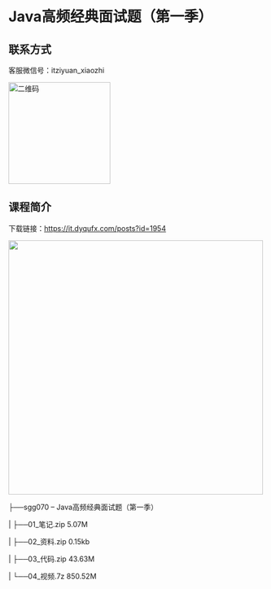 # Java高频经典面试题（第一季）

## 联系方式

客服微信号：itziyuan_xiaozhi

<img src="https://ziyuanyun.oss-cn-guangzhou.aliyuncs.com/common/20240614073449/666b82192834a.jpg" width="200" height="200" alt="二维码">

## 课程简介

下载链接：https://it.dyqufx.com/posts?id=1954

<img src="https://ziyuanyun.oss-cn-guangzhou.aliyuncs.com/yun/20240515183613/6644901d4702c.jpg" width="500" alt="">

  ├──sgg070 &#8211; Java高频经典面试题（第一季）

 | ├──01_笔记.zip 5.07M

 | ├──02_资料.zip 0.15kb

 | ├──03_代码.zip 43.63M

 | └──04_视频.7z 850.52M

  